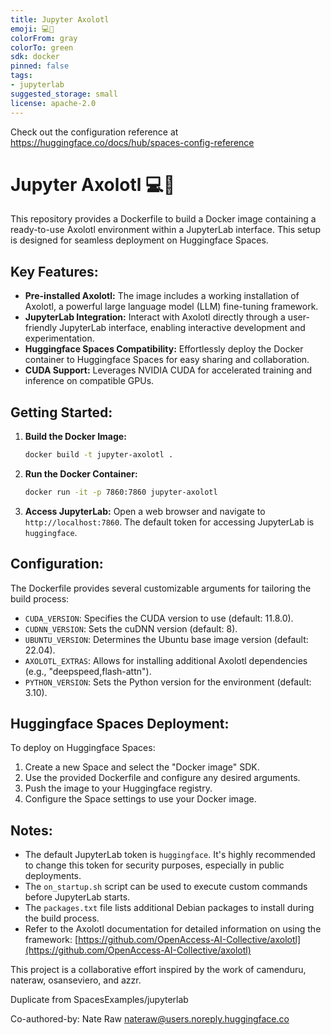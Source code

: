 ```yaml
---
title: Jupyter Axolotl
emoji: 💻🐳
colorFrom: gray
colorTo: green
sdk: docker
pinned: false
tags:
- jupyterlab
suggested_storage: small
license: apache-2.0
---
```


Check out the configuration reference at https://huggingface.co/docs/hub/spaces-config-reference

# Jupyter Axolotl 💻🐳

This repository provides a Dockerfile to build a Docker image containing a ready-to-use Axolotl environment within a JupyterLab interface. This setup is designed for seamless deployment on Huggingface Spaces.

## Key Features:

- **Pre-installed Axolotl:** The image includes a working installation of Axolotl, a powerful large language model (LLM) fine-tuning framework.
- **JupyterLab Integration:** Interact with Axolotl directly through a user-friendly JupyterLab interface, enabling interactive development and experimentation.
- **Huggingface Spaces Compatibility:** Effortlessly deploy the Docker container to Huggingface Spaces for easy sharing and collaboration.
- **CUDA Support:** Leverages NVIDIA CUDA for accelerated training and inference on compatible GPUs.

## Getting Started:

1. **Build the Docker Image:**
   ```bash
   docker build -t jupyter-axolotl .
   ```

2. **Run the Docker Container:**
   ```bash
   docker run -it -p 7860:7860 jupyter-axolotl
   ```

3. **Access JupyterLab:**
   Open a web browser and navigate to `http://localhost:7860`. The default token for accessing JupyterLab is `huggingface`.

## Configuration:

The Dockerfile provides several customizable arguments for tailoring the build process:

- `CUDA_VERSION`: Specifies the CUDA version to use (default: 11.8.0).
- `CUDNN_VERSION`: Sets the cuDNN version (default: 8).
- `UBUNTU_VERSION`: Determines the Ubuntu base image version (default: 22.04).
- `AXOLOTL_EXTRAS`: Allows for installing additional Axolotl dependencies (e.g., "deepspeed,flash-attn").
- `PYTHON_VERSION`: Sets the Python version for the environment (default: 3.10).

## Huggingface Spaces Deployment:

To deploy on Huggingface Spaces:

1. Create a new Space and select the "Docker image" SDK.
2. Use the provided Dockerfile and configure any desired arguments.
3. Push the image to your Huggingface registry.
4. Configure the Space settings to use your Docker image.

## Notes:

- The default JupyterLab token is `huggingface`. It's highly recommended to change this token for security purposes, especially in public deployments.
- The `on_startup.sh` script can be used to execute custom commands before JupyterLab starts.
- The `packages.txt` file lists additional Debian packages to install during the build process.
- Refer to the Axolotl documentation for detailed information on using the framework: [https://github.com/OpenAccess-AI-Collective/axolotl](https://github.com/OpenAccess-AI-Collective/axolotl)

This project is a collaborative effort inspired by the work of camenduru, nateraw, osanseviero, and azzr.


Duplicate from SpacesExamples/jupyterlab

Co-authored-by: Nate Raw <nateraw@users.noreply.huggingface.co>
